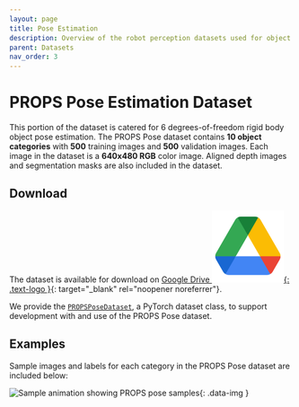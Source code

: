 ```yaml
---
layout: page
title: Pose Estimation
description: Overview of the robot perception datasets used for object detection projects the DeepRob course.
parent: Datasets
nav_order: 3
---
```


# PROPS Pose Estimation Dataset

This portion of the dataset is catered for 6 degrees-of-freedom rigid body object pose estimation. The PROPS Pose dataset contains <b>10 object categories</b> with <b>500</b> training images and <b>500</b> validation images. Each image in the dataset is a <b>640x480 RGB</b> color image. Aligned depth images and segmentation masks are also included in the dataset.

## Download

The dataset is available for download on [Google Drive ![](/assets/logos/logo_drive_2020q4_color_2x_web_64dp.png){: .text-logo }](https://drive.google.com/file/d/15rhwXhzHGKtBcxJAYMWJG7gN7BLLhyAq/view?usp=share_link){: target="_blank" rel="noopener noreferrer"}.

We provide the [`PROPSPoseDataset`](/CSCI5980-Spr23-DeepRob/assets/projects/PROPSPoseDataset.py), a PyTorch dataset class, to support development with and use of the PROPS Pose dataset.

## Examples

Sample images and labels for each category in the PROPS Pose dataset are included below:

![Sample animation showing PROPS pose samples](/CSCI5980-Spr23-DeepRob/assets/images/props_pose.gif){: .data-img }
